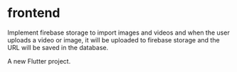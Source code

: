# frontend

Implement firebase storage to import images and videos and when the user uploads a video or image, it will be uploaded to firebase storage and the URL will be saved in the database.

A new Flutter project.
